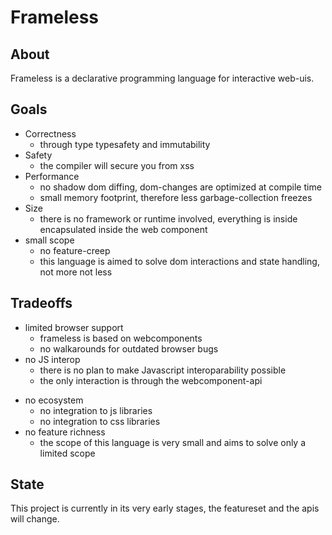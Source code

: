 # Frameless
## About
Frameless is a declarative programming language for interactive web-uis.

## Goals
* Correctness
    * through type typesafety and immutability
* Safety
    * the compiler will secure you from xss
* Performance
    * no shadow dom diffing, dom-changes are optimized at compile time
    * small memory footprint, therefore less garbage-collection freezes
* Size
    * there is no framework or runtime involved, everything is inside encapsulated inside the web component
* small scope
    * no feature-creep 
    * this language is aimed to solve dom interactions and state handling, not more not less

## Tradeoffs
* limited browser support
    * frameless is based on webcomponents
    * no walkarounds for outdated browser bugs
* no JS interop
    * there is no plan to make Javascript interoparability possible
    * the only interaction is through the webcomponent-api
- no ecosystem
    * no integration to js libraries
    * no integration to css libraries
- no feature richness
    * the scope of this language is very small and aims to solve only a limited scope

## State
This project is currently in its very early stages, the featureset and the apis will change.